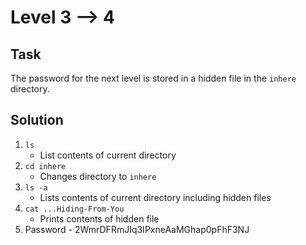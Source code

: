 # Level 3 --> 4

## Task
The password for the next level is stored in a hidden file in the `inhere` directory.

## Solution
1. `ls`
   - List contents of current directory
3. `cd inhere`
   - Changes directory to `inhere`
4. `ls -a`
   - Lists contents of current directory including hidden files
5. `cat ...Hiding-From-You`
   - Prints contents of hidden file
6. Password - 2WmrDFRmJIq3IPxneAaMGhap0pFhF3NJ

